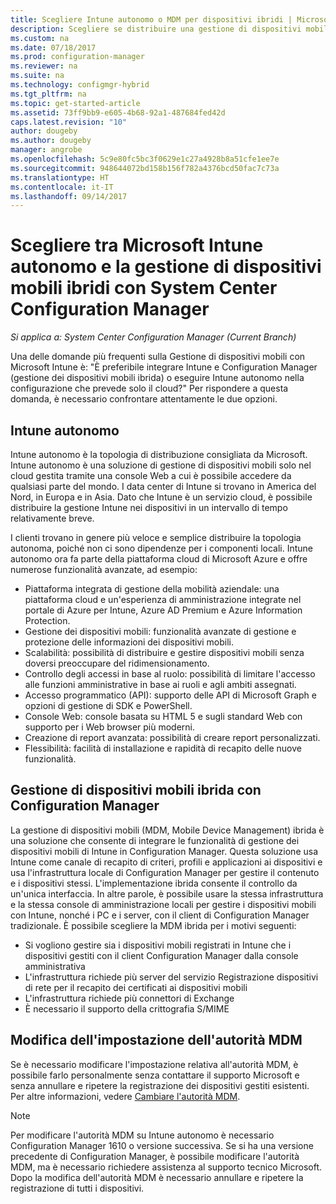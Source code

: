 ```yaml
---
title: Scegliere Intune autonomo o MDM per dispositivi ibridi | Microsoft Docs
description: Scegliere se distribuire una gestione di dispositivi mobili ibridi con Intune e Configuration Manager o se eseguire Intune autonomamente.
ms.custom: na
ms.date: 07/18/2017
ms.prod: configuration-manager
ms.reviewer: na
ms.suite: na
ms.technology: configmgr-hybrid
ms.tgt_pltfrm: na
ms.topic: get-started-article
ms.assetid: 73ff9bb9-e605-4b68-92a1-487684fed42d
caps.latest.revision: "10"
author: dougeby
ms.author: dougeby
manager: angrobe
ms.openlocfilehash: 5c9e80fc5bc3f0629e1c27a4928b8a51cfe1ee7e
ms.sourcegitcommit: 948644072bd158b156f782a4376bcd50fac7c73a
ms.translationtype: HT
ms.contentlocale: it-IT
ms.lasthandoff: 09/14/2017
---
```

# <a name="choose-between-microsoft-intune-standalone-and-hybrid-mobile-device-management-with-system-center-configuration-manager"></a>Scegliere tra Microsoft Intune autonomo e la gestione di dispositivi mobili ibridi con System Center Configuration Manager

*Si applica a: System Center Configuration Manager (Current Branch)*

Una delle domande più frequenti sulla Gestione di dispositivi mobili con Microsoft Intune è: "È preferibile integrare Intune e Configuration Manager (gestione dei dispositivi mobili ibrida) o eseguire Intune autonomo nella configurazione che prevede solo il cloud?" Per rispondere a questa domanda, è necessario confrontare attentamente le due opzioni.
 
## <a name="intune-standalone"></a>Intune autonomo
Intune autonomo è la topologia di distribuzione consigliata da Microsoft. Intune autonomo è una soluzione di gestione di dispositivi mobili solo nel cloud gestita tramite una console Web a cui è possibile accedere da qualsiasi parte del mondo. I data center di Intune si trovano in America del Nord, in Europa e in Asia. Dato che Intune è un servizio cloud, è possibile distribuire la gestione Intune nei dispositivi in un intervallo di tempo relativamente breve.

I clienti trovano in genere più veloce e semplice distribuire la topologia autonoma, poiché non ci sono dipendenze per i componenti locali. Intune autonomo ora fa parte della piattaforma cloud di Microsoft Azure e offre numerose funzionalità avanzate, ad esempio:
- Piattaforma integrata di gestione della mobilità aziendale: una piattaforma cloud e un'esperienza di amministrazione integrate nel portale di Azure per Intune, Azure AD Premium e Azure Information Protection.
- Gestione dei dispositivi mobili: funzionalità avanzate di gestione e protezione delle informazioni dei dispositivi mobili.
- Scalabilità: possibilità di distribuire e gestire dispositivi mobili senza doversi preoccupare del ridimensionamento.
- Controllo degli accessi in base al ruolo: possibilità di limitare l'accesso alle funzioni amministrative in base ai ruoli e agli ambiti assegnati.
- Accesso programmatico (API): supporto delle API di Microsoft Graph e opzioni di gestione di SDK e PowerShell.
- Console Web: console basata su HTML 5 e sugli standard Web con supporto per i Web browser più moderni.
- Creazione di report avanzata: possibilità di creare report personalizzati.
- Flessibilità: facilità di installazione e rapidità di recapito delle nuove funzionalità.


## <a name="hybrid-mdm-with-configuration-manager"></a>Gestione di dispositivi mobili ibrida con Configuration Manager
La gestione di dispositivi mobili (MDM, Mobile Device Management) ibrida è una soluzione che consente di integrare le funzionalità di gestione dei dispositivi mobili di Intune in Configuration Manager. Questa soluzione usa Intune come canale di recapito di criteri, profili e applicazioni ai dispositivi e usa l'infrastruttura locale di Configuration Manager per gestire il contenuto e i dispositivi stessi. L'implementazione ibrida consente il controllo da un'unica interfaccia.  In altre parole, è possibile usare la stessa infrastruttura e la stessa console di amministrazione locali per gestire i dispositivi mobili con Intune, nonché i PC e i server, con il client di Configuration Manager tradizionale. È possibile scegliere la MDM ibrida per i motivi seguenti:  
- Si vogliono gestire sia i dispositivi mobili registrati in Intune che i dispositivi gestiti con il client Configuration Manager dalla console amministrativa
- L'infrastruttura richiede più server del servizio Registrazione dispositivi di rete per il recapito dei certificati ai dispositivi mobili
- L'infrastruttura richiede più connettori di Exchange
- È necessario il supporto della crittografia S/MIME


## <a name="changing-the-mdm-authority-setting"></a>Modifica dell'impostazione dell'autorità MDM
Se è necessario modificare l'impostazione relativa all'autorità MDM, è possibile farlo personalmente senza contattare il supporto Microsoft e senza annullare e ripetere la registrazione dei dispositivi gestiti esistenti. Per altre informazioni, vedere [Cambiare l'autorità MDM](../deploy-use/change-mdm-authority.md).

> [!NOTE]    
> Per modificare l'autorità MDM su Intune autonomo è necessario Configuration Manager 1610 o versione successiva. Se si ha una versione precedente di Configuration Manager, è possibile modificare l'autorità MDM, ma è necessario richiedere assistenza al supporto tecnico Microsoft. Dopo la modifica dell'autorità MDM è necessario annullare e ripetere la registrazione di tutti i dispositivi.  
